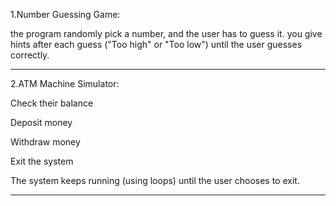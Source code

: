 1.Number Guessing Game:

the program randomly pick a number, and the user has to guess it.
you give hints after each guess ("Too high" or "Too low") until the user guesses correctly.
_________________________________________________________________________________________________
2.ATM Machine Simulator:

Check their balance

Deposit money

Withdraw money

Exit the system

The system keeps running (using loops) until the user chooses to exit.
___________________________________________________________________________________________

